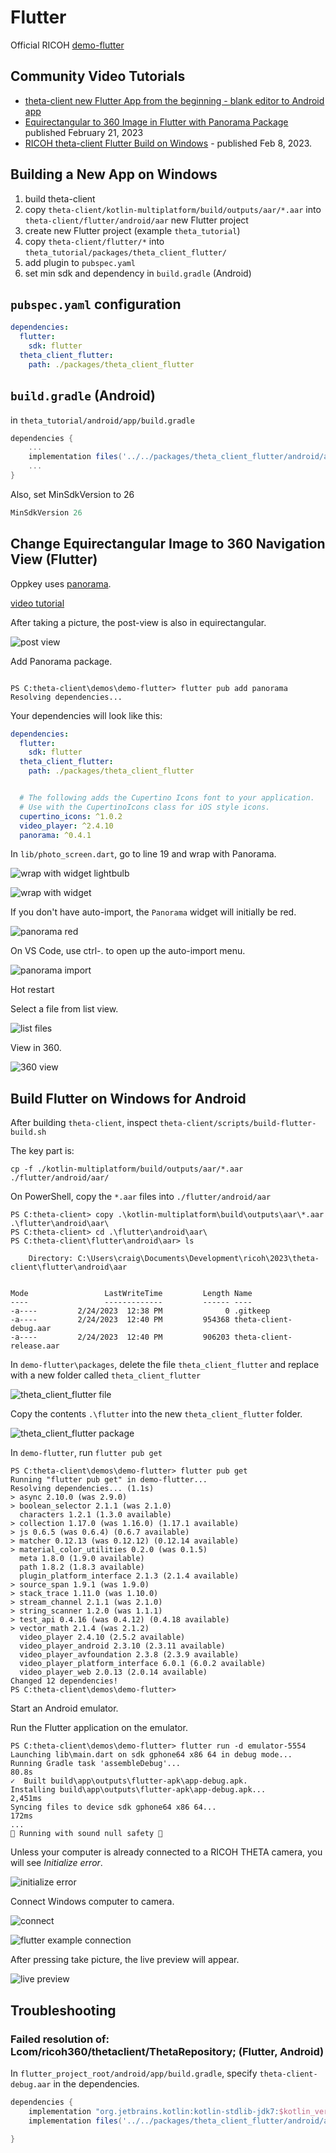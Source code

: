 # Flutter

Official RICOH [demo-flutter](https://github.com/ricohapi/theta-client/tree/main/demos/demo-flutter)

## Community Video Tutorials

* [theta-client new Flutter App from the beginning - blank editor to Android app](https://youtu.be/EAwT2j0x5VU)
* [Equirectangular to 360 Image in Flutter  with Panorama Package](https://youtu.be/9hWUU6G3Ank)
 published February 21, 2023
* [RICOH theta-client Flutter Build on Windows](https://youtu.be/dJV5s46xFA0) - published Feb 8, 2023.

## Building a New App on Windows

1. build theta-client
1. copy `theta-client/kotlin-multiplatform/build/outputs/aar/*.aar` into
`theta-client/flutter/android/aar`
new Flutter project
1. create new Flutter project (example `theta_tutorial`)
1. copy `theta-client/flutter/*` into `theta_tutorial/packages/theta_client_flutter/`
1. add plugin to `pubspec.yaml`
1. set min sdk and dependency in `build.gradle` (Android)

## `pubspec.yaml` configuration

```yaml
dependencies:
  flutter:
    sdk: flutter
  theta_client_flutter:
    path: ./packages/theta_client_flutter
```

## `build.gradle` (Android)

in `theta_tutorial/android/app/build.gradle`

```groovy
dependencies {
    ...
    implementation files('../../packages/theta_client_flutter/android/aar/theta-client-debug.aar')
    ...
}
```

Also, set MinSdkVersion to 26

```groovy
MinSdkVersion 26
```

## Change Equirectangular Image to 360 Navigation View (Flutter)

Oppkey uses [panorama](https://pub.dev/packages/panorama).

[video tutorial](https://youtu.be/9hWUU6G3Ank)

After taking a picture, the post-view is also in equirectangular.

![post view](images/flutter/windows/postview.png)

Add Panorama package.

```text

PS C:theta-client\demos\demo-flutter> flutter pub add panorama
Resolving dependencies...
```

Your dependencies will look like this:

```yaml
dependencies:
  flutter:
    sdk: flutter
  theta_client_flutter:
    path: ./packages/theta_client_flutter


  # The following adds the Cupertino Icons font to your application.
  # Use with the CupertinoIcons class for iOS style icons.
  cupertino_icons: ^1.0.2
  video_player: ^2.4.10
  panorama: ^0.4.1
```

In `lib/photo_screen.dart`, go to line 19 and wrap with Panorama.

![wrap with widget lightbulb](images/flutter/windows/lightbulb.png)

![wrap with widget](images/flutter/windows/wrap_with_widget.png)

If you don't have auto-import, the `Panorama` widget will initially
be red.

![panorama red](images/flutter/windows/panorama_red.png)

On VS Code, use ctrl-. to open up the auto-import menu.  

![panorama import](images/flutter/windows/panorama_import.png)

Hot restart

Select a file from list view.

![list files](images/flutter/windows/list_files.png)

View in 360.

![360 view](images/flutter/windows/360_view.png)

## Build Flutter on Windows for Android

After building `theta-client`, inspect `theta-client/scripts/build-flutter-build.sh`

The key part is:

`cp -f ./kotlin-multiplatform/build/outputs/aar/*.aar ./flutter/android/aar/`

On PowerShell, copy the `*.aar` files into `./flutter/android/aar`

```text
PS C:theta-client> copy .\kotlin-multiplatform\build\outputs\aar\*.aar .\flutter\android\aar\
PS C:theta-client> cd .\flutter\android\aar\
PS C:theta-client\flutter\android\aar> ls

    Directory: C:\Users\craig\Documents\Development\ricoh\2023\theta-client\flutter\android\aar


Mode                 LastWriteTime         Length Name
----                 -------------         ------ ----
-a----         2/24/2023  12:38 PM              0 .gitkeep
-a----         2/24/2023  12:40 PM         954368 theta-client-debug.aar
-a----         2/24/2023  12:40 PM         906203 theta-client-release.aar
```

In `demo-flutter\packages`, delete the file `theta_client_flutter` and replace
with a new folder called `theta_client_flutter`

![theta_client_flutter file](images/flutter/windows/theta_client_flutter_file.png)

Copy the contents `.\flutter` into the new `theta_client_flutter` folder.

![theta_client_flutter package](images/flutter/windows/theta_client_flutter_package.png)

In `demo-flutter`, run `flutter pub get`

```text
PS C:theta-client\demos\demo-flutter> flutter pub get
Running "flutter pub get" in demo-flutter...
Resolving dependencies... (1.1s)
> async 2.10.0 (was 2.9.0)
> boolean_selector 2.1.1 (was 2.1.0)
  characters 1.2.1 (1.3.0 available)
> collection 1.17.0 (was 1.16.0) (1.17.1 available)
> js 0.6.5 (was 0.6.4) (0.6.7 available)
> matcher 0.12.13 (was 0.12.12) (0.12.14 available)
> material_color_utilities 0.2.0 (was 0.1.5)
  meta 1.8.0 (1.9.0 available)
  path 1.8.2 (1.8.3 available)
  plugin_platform_interface 2.1.3 (2.1.4 available)
> source_span 1.9.1 (was 1.9.0)
> stack_trace 1.11.0 (was 1.10.0)
> stream_channel 2.1.1 (was 2.1.0)
> string_scanner 1.2.0 (was 1.1.1)
> test_api 0.4.16 (was 0.4.12) (0.4.18 available)
> vector_math 2.1.4 (was 2.1.2)
  video_player 2.4.10 (2.5.2 available)
  video_player_android 2.3.10 (2.3.11 available)
  video_player_avfoundation 2.3.8 (2.3.9 available)
  video_player_platform_interface 6.0.1 (6.0.2 available)
  video_player_web 2.0.13 (2.0.14 available)
Changed 12 dependencies!
PS C:theta-client\demos\demo-flutter>
```

Start an Android emulator.

Run the Flutter application on the emulator.

```text
PS C:theta-client\demos\demo-flutter> flutter run -d emulator-5554
Launching lib\main.dart on sdk gphone64 x86 64 in debug mode...
Running Gradle task 'assembleDebug'...                             80.8s
✓  Built build\app\outputs\flutter-apk\app-debug.apk.
Installing build\app\outputs\flutter-apk\app-debug.apk...        2,451ms
Syncing files to device sdk gphone64 x86 64...                     172ms
...
💪 Running with sound null safety 💪
```

Unless your computer is already connected to a RICOH THETA
camera, you will see _Initialize error_.  

![initialize error](images/flutter/windows/initialize_error.png)

Connect Windows computer to camera.

![connect](images/flutter/windows/connect.png)

![flutter example connection](images/flutter/windows/flutter_example.png)

After pressing take picture, the live preview will appear.

![live preview](images/flutter/windows/live_preview.png)

## Troubleshooting

### Failed resolution of: Lcom/ricoh360/thetaclient/ThetaRepository; (Flutter, Android)

In `flutter_project_root/android/app/build.gradle`, specify `theta-client-debug.aar`
in the dependencies.

```groovy
dependencies {
    implementation "org.jetbrains.kotlin:kotlin-stdlib-jdk7:$kotlin_version"
    implementation files('../../packages/theta_client_flutter/android/aar/theta-client-debug.aar')

}
```
